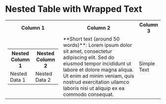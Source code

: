 # Nested Table with Wrapped Text

<table>
  <tr>
    <th>Column 1</th>
    <th>Column 2</th>
    <th>Column 3</th>
  </tr>
  <tr>
    <td>
      <!-- Nested Table -->
      <table>
        <tr>
          <th>Nested Column 1</th>
          <th>Nested Column 2</th>
        </tr>
        <tr>
          <td>Nested Data 1</td>
          <td>Nested Data 2</td>
        </tr>
      </table>
    </td>
    <td>
      **Short text (around 50 words)**: Lorem ipsum dolor sit amet, consectetur adipiscing elit. Sed do eiusmod tempor incididunt ut labore et dolore magna aliqua. Ut enim ad minim veniam, quis nostrud exercitation ullamco laboris nisi ut aliquip ex ea commodo consequat.
    </td>
    <td>Simple Text</td>
  </tr>
</table>
